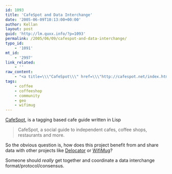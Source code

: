 ```yaml
---
id: 1093
title: 'CafeSpot and Data Interchange'
date: '2005-06-09T10:13:00+00:00'
author: Kellan
layout: post
guid: 'http://lm.quxx.info/?p=1093'
permalink: /2005/06/09/cafespot-and-data-interchange/
typo_id:
    - '1091'
mt_id:
    - '2997'
link_related:
    - ''
raw_content:
    - "<a title=\\\"CafeSpot\\\" href=\\\"http://cafespot.net/index.html\\\">CafeSpot</a>, is a tagging based cafe guide written in Lisp\r\n\r\n> CafeSpot, a social guide to independent cafes, coffee shops, restaurants and more.\r\n\r\nSo the obvious question is, how does this project benefit from and share data with other projects like [Delocator](http://laughingmeme.org/archives/002912.html) or [WifiMug](http://wifimug.org)?\r\n\r\nSomeone should *really* get together and coordinate a data interchange format/protocol/consensus."
tags:
    - coffee
    - coffeeshop
    - community
    - geo
    - wifimug
---
```


[CafeSpot](http://cafespot.net/index.html "CafeSpot"), is a tagging based cafe guide written in Lisp

> CafeSpot, a social guide to independent cafes, coffee shops, restaurants and more.

So the obvious question is, how does this project benefit from and share data with other projects like [Delocator](http://laughingmeme.org/archives/002912.html) or [WifiMug](http://wifimug.org)?

Someone should *really* get together and coordinate a data interchange format/protocol/consensus.